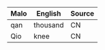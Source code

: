 Malo                    | English          | Source
----------------------- | ---------------- | --------------
qan                     | thousand         | CN
Qio                     | knee             | CN


